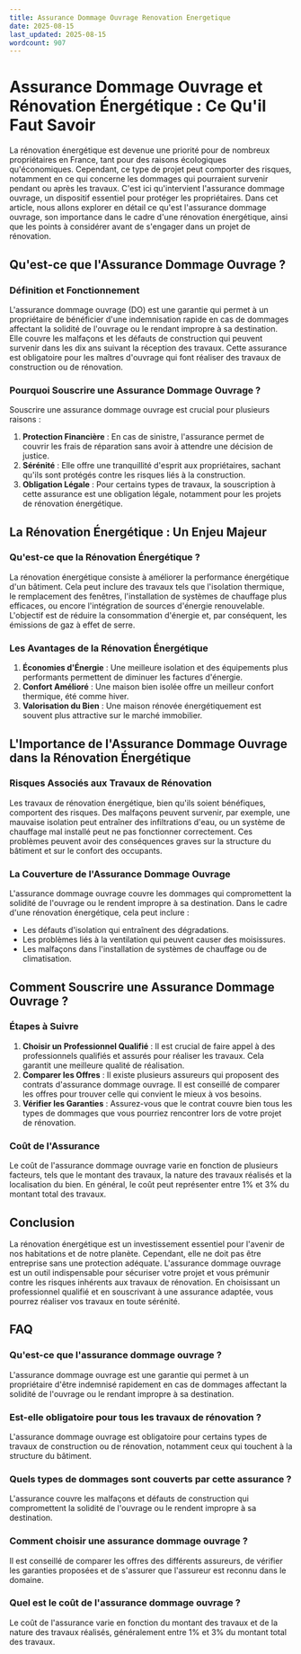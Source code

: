 ```yaml
---
title: Assurance Dommage Ouvrage Renovation Energetique
date: 2025-08-15
last_updated: 2025-08-15
wordcount: 907
---
```


# Assurance Dommage Ouvrage et Rénovation Énergétique : Ce Qu'il Faut Savoir

La rénovation énergétique est devenue une priorité pour de nombreux propriétaires en France, tant pour des raisons écologiques qu'économiques. Cependant, ce type de projet peut comporter des risques, notamment en ce qui concerne les dommages qui pourraient survenir pendant ou après les travaux. C'est ici qu'intervient l'assurance dommage ouvrage, un dispositif essentiel pour protéger les propriétaires. Dans cet article, nous allons explorer en détail ce qu'est l'assurance dommage ouvrage, son importance dans le cadre d'une rénovation énergétique, ainsi que les points à considérer avant de s'engager dans un projet de rénovation.

## Qu'est-ce que l'Assurance Dommage Ouvrage ?

### Définition et Fonctionnement

L'assurance dommage ouvrage (DO) est une garantie qui permet à un propriétaire de bénéficier d'une indemnisation rapide en cas de dommages affectant la solidité de l'ouvrage ou le rendant impropre à sa destination. Elle couvre les malfaçons et les défauts de construction qui peuvent survenir dans les dix ans suivant la réception des travaux. Cette assurance est obligatoire pour les maîtres d'ouvrage qui font réaliser des travaux de construction ou de rénovation.

### Pourquoi Souscrire une Assurance Dommage Ouvrage ?

Souscrire une assurance dommage ouvrage est crucial pour plusieurs raisons :

1. **Protection Financière** : En cas de sinistre, l'assurance permet de couvrir les frais de réparation sans avoir à attendre une décision de justice.
2. **Sérénité** : Elle offre une tranquillité d'esprit aux propriétaires, sachant qu'ils sont protégés contre les risques liés à la construction.
3. **Obligation Légale** : Pour certains types de travaux, la souscription à cette assurance est une obligation légale, notamment pour les projets de rénovation énergétique.

## La Rénovation Énergétique : Un Enjeu Majeur

### Qu'est-ce que la Rénovation Énergétique ?

La rénovation énergétique consiste à améliorer la performance énergétique d'un bâtiment. Cela peut inclure des travaux tels que l'isolation thermique, le remplacement des fenêtres, l'installation de systèmes de chauffage plus efficaces, ou encore l'intégration de sources d'énergie renouvelable. L'objectif est de réduire la consommation d'énergie et, par conséquent, les émissions de gaz à effet de serre.

### Les Avantages de la Rénovation Énergétique

1. **Économies d'Énergie** : Une meilleure isolation et des équipements plus performants permettent de diminuer les factures d'énergie.
2. **Confort Amélioré** : Une maison bien isolée offre un meilleur confort thermique, été comme hiver.
3. **Valorisation du Bien** : Une maison rénovée énergétiquement est souvent plus attractive sur le marché immobilier.

## L'Importance de l'Assurance Dommage Ouvrage dans la Rénovation Énergétique

### Risques Associés aux Travaux de Rénovation

Les travaux de rénovation énergétique, bien qu'ils soient bénéfiques, comportent des risques. Des malfaçons peuvent survenir, par exemple, une mauvaise isolation peut entraîner des infiltrations d'eau, ou un système de chauffage mal installé peut ne pas fonctionner correctement. Ces problèmes peuvent avoir des conséquences graves sur la structure du bâtiment et sur le confort des occupants.

### La Couverture de l'Assurance Dommage Ouvrage

L'assurance dommage ouvrage couvre les dommages qui compromettent la solidité de l'ouvrage ou le rendent impropre à sa destination. Dans le cadre d'une rénovation énergétique, cela peut inclure :

- Les défauts d'isolation qui entraînent des dégradations.
- Les problèmes liés à la ventilation qui peuvent causer des moisissures.
- Les malfaçons dans l'installation de systèmes de chauffage ou de climatisation.

## Comment Souscrire une Assurance Dommage Ouvrage ?

### Étapes à Suivre

1. **Choisir un Professionnel Qualifié** : Il est crucial de faire appel à des professionnels qualifiés et assurés pour réaliser les travaux. Cela garantit une meilleure qualité de réalisation.
2. **Comparer les Offres** : Il existe plusieurs assureurs qui proposent des contrats d'assurance dommage ouvrage. Il est conseillé de comparer les offres pour trouver celle qui convient le mieux à vos besoins.
3. **Vérifier les Garanties** : Assurez-vous que le contrat couvre bien tous les types de dommages que vous pourriez rencontrer lors de votre projet de rénovation.

### Coût de l'Assurance

Le coût de l'assurance dommage ouvrage varie en fonction de plusieurs facteurs, tels que le montant des travaux, la nature des travaux réalisés et la localisation du bien. En général, le coût peut représenter entre 1% et 3% du montant total des travaux.

## Conclusion

La rénovation énergétique est un investissement essentiel pour l'avenir de nos habitations et de notre planète. Cependant, elle ne doit pas être entreprise sans une protection adéquate. L'assurance dommage ouvrage est un outil indispensable pour sécuriser votre projet et vous prémunir contre les risques inhérents aux travaux de rénovation. En choisissant un professionnel qualifié et en souscrivant à une assurance adaptée, vous pourrez réaliser vos travaux en toute sérénité.

## FAQ

### Qu'est-ce que l'assurance dommage ouvrage ?

L'assurance dommage ouvrage est une garantie qui permet à un propriétaire d'être indemnisé rapidement en cas de dommages affectant la solidité de l'ouvrage ou le rendant impropre à sa destination.

### Est-elle obligatoire pour tous les travaux de rénovation ?

L'assurance dommage ouvrage est obligatoire pour certains types de travaux de construction ou de rénovation, notamment ceux qui touchent à la structure du bâtiment.

### Quels types de dommages sont couverts par cette assurance ?

L'assurance couvre les malfaçons et défauts de construction qui compromettent la solidité de l'ouvrage ou le rendent impropre à sa destination.

### Comment choisir une assurance dommage ouvrage ?

Il est conseillé de comparer les offres des différents assureurs, de vérifier les garanties proposées et de s'assurer que l'assureur est reconnu dans le domaine.

### Quel est le coût de l'assurance dommage ouvrage ?

Le coût de l'assurance varie en fonction du montant des travaux et de la nature des travaux réalisés, généralement entre 1% et 3% du montant total des travaux.